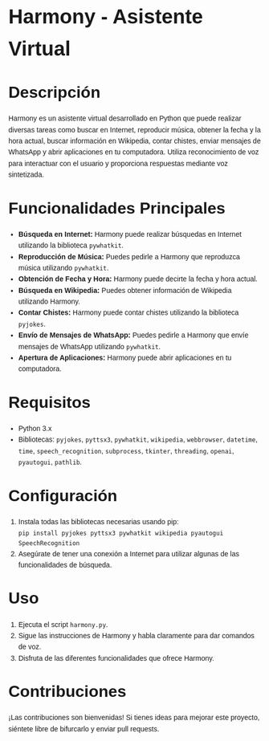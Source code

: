 <!DOCTYPE html>
<html lang="es">
<head>
  <meta charset="UTF-8">
  <meta name="viewport" content="width=device-width, initial-scale=1.0">
  <title>README - Harmony Asistente Virtual</title>
  <style>
    body {
      font-family: Arial, sans-serif;
      line-height: 1.6;
      margin: 0;
      padding: 20px;
    }
    h1, h2, h3, h4, h5 {
      font-weight: bold;
    }
    h1 {
      font-size: 2.5rem;
      margin-bottom: 20px;
    }
    h2 {
      font-size: 2rem;
      margin-top: 30px;
      margin-bottom: 15px;
    }
    p, ul, ol {
      margin-bottom: 15px;
    }
    ul, ol {
      padding-left: 20px;
    }
    pre {
      background-color: #f4f4f4;
      padding: 10px;
      border-radius: 5px;
      overflow-x: auto;
    }
    code {
      font-family: Consolas, monospace;
    }
  </style>
</head>
<body>
  <h1>Harmony - Asistente Virtual</h1>

  <h2>Descripción</h2>
  <p>Harmony es un asistente virtual desarrollado en Python que puede realizar diversas tareas como buscar en Internet, reproducir música, obtener la fecha y la hora actual, buscar información en Wikipedia, contar chistes, enviar mensajes de WhatsApp y abrir aplicaciones en tu computadora. Utiliza reconocimiento de voz para interactuar con el usuario y proporciona respuestas mediante voz sintetizada.</p>

  <h2>Funcionalidades Principales</h2>
  <ul>
    <li><strong>Búsqueda en Internet:</strong> Harmony puede realizar búsquedas en Internet utilizando la biblioteca <code>pywhatkit</code>.</li>
    <li><strong>Reproducción de Música:</strong> Puedes pedirle a Harmony que reproduzca música utilizando <code>pywhatkit</code>.</li>
    <li><strong>Obtención de Fecha y Hora:</strong> Harmony puede decirte la fecha y hora actual.</li>
    <li><strong>Búsqueda en Wikipedia:</strong> Puedes obtener información de Wikipedia utilizando Harmony.</li>
    <li><strong>Contar Chistes:</strong> Harmony puede contar chistes utilizando la biblioteca <code>pyjokes</code>.</li>
    <li><strong>Envío de Mensajes de WhatsApp:</strong> Puedes pedirle a Harmony que envíe mensajes de WhatsApp utilizando <code>pywhatkit</code>.</li>
    <li><strong>Apertura de Aplicaciones:</strong> Harmony puede abrir aplicaciones en tu computadora.</li>
  </ul>
  
  <h2>Requisitos</h2>
  <ul>
    <li>Python 3.x</li>
    <li>Bibliotecas: <code>pyjokes</code>, <code>pyttsx3</code>, <code>pywhatkit</code>, <code>wikipedia</code>, <code>webbrowser</code>, <code>datetime</code>, <code>time</code>, <code>speech_recognition</code>, <code>subprocess</code>, <code>tkinter</code>, <code>threading</code>, <code>openai</code>, <code>pyautogui</code>, <code>pathlib</code>.</li>
  </ul>

  <h2>Configuración</h2>
  <ol>
    <li>Instala todas las bibliotecas necesarias usando pip:<br><code>pip install pyjokes pyttsx3 pywhatkit wikipedia pyautogui SpeechRecognition</code></li>
    <li>Asegúrate de tener una conexión a Internet para utilizar algunas de las funcionalidades de búsqueda.</li>
  </ol>

  <h2>Uso</h2>
  <ol>
    <li>Ejecuta el script <code>harmony.py</code>.</li>
    <li>Sigue las instrucciones de Harmony y habla claramente para dar comandos de voz.</li>
    <li>Disfruta de las diferentes funcionalidades que ofrece Harmony.</li>
  </ol>

  <h2>Contribuciones</h2>
  <p>¡Las contribuciones son bienvenidas! Si tienes ideas para mejorar este proyecto, siéntete libre de bifurcarlo y enviar pull requests.</p>


